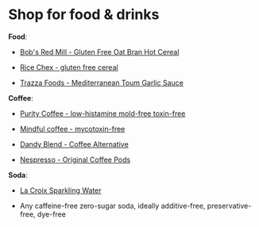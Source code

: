 <!--
source: jph
tags: shop
-->

# Shop for food & drinks


**Food**:

* [Bob's Red Mill - Gluten Free Oat Bran Hot Cereal](https://www.bobsredmill.com/gluten-free-rolled-oats.html)

* [Rice Chex - gluten free cereal](https://www.chex.com/products/rice-chex)

* [Trazza Foods - Mediterranean Toum Garlic Sauce](https://www.trazzafoods.com/product/garlic-sauce-toum/)


**Coffee**:

* [Purity Coffee - low-histamine mold-free toxin-free](https://puritycoffee.com/)

* [Mindful coffee - mycotoxin-free](https://mindfulcoffee.co.uk/)

* [Dandy Blend - Coffee Alternative](https://dandyblend.com/product/dandy-blend-coffee-alternative/)

* [Nespresso - Original Coffee Pods](https://www.nespresso.com/us/en/original-coffee-pods)

**Soda**:

* [La Croix Sparkling Water](https://www.lacroixwater.com/)

* Any caffeine-free zero-sugar soda, ideally additive-free, preservative-free, dye-free

